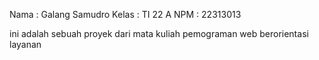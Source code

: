 Nama : Galang Samudro
Kelas : TI 22 A
NPM : 22313013

ini adalah sebuah proyek dari mata kuliah pemograman web berorientasi layanan 
